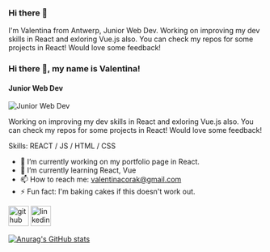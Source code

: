 ### Hi there 👋

I'm Valentina from Antwerp, Junior Web Dev. Working on improving my dev skills in React and exloring Vue.js also. You can check my repos for some projects in React! Would love some feedback!

### Hi there 👋, my name is Valentina!
#### Junior Web Dev
![Junior Web Dev](https://arturssmirnovs.github.io/github-profile-readme-generator/images/banner.png)

Working on improving my dev skills in React and exloring Vue.js also. You can check my repos for some projects in React! Would love some feedback!

Skills: REACT / JS / HTML / CSS

- 🔭 I’m currently working on my portfolio page in React. 
- 🌱 I’m currently learning React, Vue 
- 📫 How to reach me: valentinacorak@gmail.com 
- ⚡ Fun fact: I'm baking cakes if this doesn't work out. 


[<img src='https://cdn.jsdelivr.net/npm/simple-icons@3.0.1/icons/github.svg' alt='github' height='40'>](https://github.com/https://github.com/VCorak)  [<img src='https://cdn.jsdelivr.net/npm/simple-icons@3.0.1/icons/linkedin.svg' alt='linkedin' height='40'>](https://www.linkedin.com/in/linkedin.com/in/valentina-corak-060/)  



[![Anurag's GitHub stats](https://github-readme-stats.vercel.app/api?username=vcorak)](https://github.com/anuraghazra/github-readme-stats)

